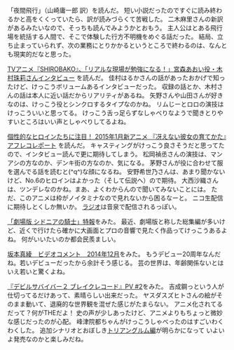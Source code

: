「夜間飛行」（山崎庸一郎 訳）を読んだ。
短い小説だったのですぐに読み終わるかと高をくくっていたら、訳が読みづらくて苦戦した。
二木麻里さんの新訳があるみたいなので、そっちも読んでみようかとおもう。
主人公はとある飛行場を統括する人間で、そこで体験した行方不明機をめぐる話だった。
結局、立ち止まっていられず、次の業務にとりかかるというところで終わるのは、なんとも現実的だなと思った。

[TVアニメ『SHIROBAKO』、「リアルな現場が勉強になる！」宮森あおい役・木村珠莉さんインタビュー](http://www.animate.tv/news/details.php?id=1417669712)
を読んだ。
佳村はるかさんの話があったおかげで知ったけど、けっこうボリュームあるインタビューだった。
収録の話とか、木村さんの話は本人に近い話だからリアリティがあるね。
矢野さんや山田さんが好きなのは、けっこう役とシンクロするタイプなのかね。
リムじーとロロの演技はけっこういいと思ってる。
けっこう舌っ足らずなしゃべりなようで聞きとりやすいところはいい声としゃべりしてるよね。

[個性的なヒロインたちに注目！ 2015年1月新アニメ 『冴えない彼女の育てかた』アフレコレポート](http://repotama.com/2014/11/77721/)
を読んだ。
キャスティングがけっこう良さそうだと思ってたので、インタビュー読んで更に期待してしまう。
松岡禎丞さんの演技は、マンアシの方なのか、デンキ街の方なのか、気になる。
茅野さんが役に合わせて服を選んでる話を読むと(^q^)な顔になるね。
安野希世乃さんは、あまり聞かないけど、No.6のヒロインはよかった（そして伝説へ）ので期待。
大西沙織さんは、ツンデレなのかね。まあ、よくわからんので聞いてみないことには。
ただ、このアニメは枠がノイタミナなので見れないから困るなーと。
ニコ生配信に期待しとくしか無いか。
[ラジオ](http://www.onsen.ag/program/saekano/)は音泉で配信されるっぽい。

[「劇場版 シドニアの騎士」特報](https://www.youtube.com/watch?v=oISy7WX0lAI)をみた。
最近、劇場版と称した総集編が多いけど、近くで行けたら確かに大画面とプロの音響で見たく作品ってけっこうあるよね。
何がいいたいのか都会民羨ましい。

[坂本真綾　ビデオコメント　2014年12月](https://www.youtube.com/watch?v=a-oDI9tcoFA)をみた。
もうデビュー20周年なんだね。若いデビューだったから余計そう感じる。
芸の世界は、年齢関係ないとはいえ若いと驚くよね。

[『デビルサバイバー２ ブレイクレコード』PV #2](https://www.youtube.com/watch?v=5eE8ik1TH9o)をみた。
吉成鋼っという人が仕切ってるだけあって、素晴らしい出来だった。
ヤスダスズヒトさんの絵がそのまま動いて、退廃的な世界観を混ぜた感じがたまらない。
アニメ化されてるだって？何がTHEだよ！
史の声が少しあったけど、アニメよりもちょっと微妙な感じだったのが心配。
峰津院都ちゃんがけっこうしゃべったのはすごいわくわくした。
追加シナリオとおぼしき[トリアングルム編](http://ds2br.atlusnet.jp/story/triangulum.html)が明らかになって
いよいよ発売なのかと楽しみだね。
